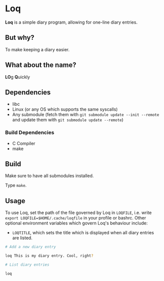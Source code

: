 # Loq

**Loq** is a simple diary program, allowing for one-line diary entries.

## But why?

To make keeping a diary easier.

## What about the name?

**LO**g **Q**uickly

## Dependencies

- libc
- Linux (or any OS which supports the same syscalls)
- Any submodule (fetch them with `git submodule update --init --remote` and update them with `git submodule update --remote`)

### Build Dependencies

- C Compiler
- make

## Build

Make sure to have all submodules installed.

Type `make`.

## Usage

To use Loq, set the path of the file governed by Loq in `LOQFILE`, i.e. write `export LOQFILE=$HOME/.cache/loqfile` in your profile or bashrc. Other optional environment variables which govern Loq's behaviour include:

- `LOQTITLE`, which sets the title which is displayed when all diary entries are listed.

```bash
# Add a new diary entry

loq This is my diary entry. Cool, right?

# List diary entries

loq

```
